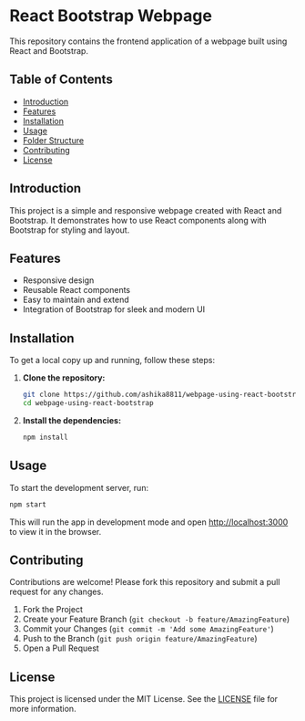 # React Bootstrap Webpage

This repository contains the frontend application of a webpage built using React and Bootstrap.

## Table of Contents

- [Introduction](#introduction)
- [Features](#features)
- [Installation](#installation)
- [Usage](#usage)
- [Folder Structure](#folder-structure)
- [Contributing](#contributing)
- [License](#license)

## Introduction

This project is a simple and responsive webpage created with React and Bootstrap. It demonstrates how to use React components along with Bootstrap for styling and layout.

## Features

- Responsive design
- Reusable React components
- Easy to maintain and extend
- Integration of Bootstrap for sleek and modern UI

## Installation

To get a local copy up and running, follow these steps:

1. **Clone the repository:**

   ```sh
   git clone https://github.com/ashika8811/webpage-using-react-bootstrap.git
   cd webpage-using-react-bootstrap
   ```

2. **Install the dependencies:**

   ```sh
   npm install
   ```

## Usage

To start the development server, run:

```sh
npm start
```

This will run the app in development mode and open [http://localhost:3000](http://localhost:3000) to view it in the browser.

## Contributing

Contributions are welcome! Please fork this repository and submit a pull request for any changes.

1. Fork the Project
2. Create your Feature Branch (`git checkout -b feature/AmazingFeature`)
3. Commit your Changes (`git commit -m 'Add some AmazingFeature'`)
4. Push to the Branch (`git push origin feature/AmazingFeature`)
5. Open a Pull Request

## License

This project is licensed under the MIT License. See the [LICENSE](LICENSE) file for more information.




